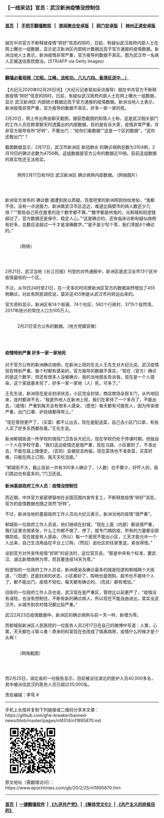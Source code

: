 ### 【一线采访】官员：武汉新洲疫情没控制住
------------------------

#### [首页](https://github.com/gfw-breaker/banned-news/blob/master/README.md) &nbsp;&nbsp;|&nbsp;&nbsp; [手把手翻墙教程](https://github.com/gfw-breaker/guides/wiki) &nbsp;&nbsp;|&nbsp;&nbsp; [禁闻聚合安卓版](https://github.com/gfw-breaker/bn-android) &nbsp;&nbsp;|&nbsp;&nbsp; [网门安卓版](https://github.com/oGate2/oGate) &nbsp;&nbsp;|&nbsp;&nbsp; [神州正道安卓版](https://github.com/SzzdOgate/update) 



<div><img alt="" class="aligncenter wp-post-image" src="https://i.epochtimes.com/assets/uploads/2020/02/GettyImages-1196649956-1-1-800x450-600x400.jpg"/>
<div class="red16 caption">
 就在中共官方不断释放疫情“转好”信息的同时，日前，有疑似武汉政府内部人士在网上曝光一组数据，显示武汉新洲区内部统计数据远高于官方通报的疫情数据。新洲当地人士表示，新洲疫情非常严重，官方报导的数据不真实。图为武汉市一名病人正被送往医院救治。(STR/AFP via Getty Images)
</div>
</div><hr/>

#### [翻墙必看视频（文昭、江峰、法轮功、八九六四、香港反送中...）](https://github.com/gfw-breaker/banned-news/blob/master/pages/link3.md)

<div><p>
 【大纪元2020年02月26日讯】（大纪元记者易如采访报导）就在中共官方不断释放疫情“转好”信息的同时，日前，有疑似武汉政府内部人士在网上曝光一组数据，显示
 <ok href="https://www.epochtimes.com/gb/tag/%E6%AD%A6%E6%B1%89%E6%96%B0%E6%B4%B2%E5%8C%BA.html">
  武汉新洲区
 </ok>
 内部统计数据远高于官方通报的疫情数据。新洲当地人士表示，新洲疫情非常严重，官方报导的数据不真实，好多一家一家的死。
</p>
<p>
 2月20日，网上传出两张聊天截图，据获悉截图的知情人士称，这是武汉相关部门的工作人员在群里聊天时透露出的内部数据，目的是告诉大家，疫情非常严重，并非官方报导有所“好转”，不要出门：“给你们看数据”“这是一个区的数据”，“这你还敢出门”？
</p>
<p>
 截图数据显示，2月17日，武汉市新洲区
 <ok href="https://www.epochtimes.com/gb/tag/%E6%96%B0%E5%86%A0%E8%82%BA%E7%82%8E.html">
  新冠肺炎
 </ok>
 的确诊病例总数为3104例，2月19日的确诊总数为4756例。这组数据是官方公布的数据近10倍。目前这组数据的真实性还无法核实。
</p>
<figure class="wp-caption aligncenter" id="attachment_11895899" style="width: 600px">
 <ok href="http://i.epochtimes.com/assets/uploads/2020/02/1-12.png">
  <img alt="" class="size-large wp-image-11895899" src="http://i.epochtimes.com/assets/uploads/2020/02/1-12-600x603.png"/>
 </ok>
 <br/><figcaption class="wp-caption-text">
  网传2月17日和19日
  <ok href="https://www.epochtimes.com/gb/tag/%E6%AD%A6%E6%B1%89%E6%96%B0%E6%B4%B2%E5%8C%BA.html">
   武汉新洲区
  </ok>
  确诊病例内部数据。（网络图片）
 </figcaption><br/>
</figure><br/>
<p>
 新洲官方发布的
 <ok href="https://www.epochtimes.com/gb/tag/%E7%A1%AE%E8%AF%8A%E6%95%B0.html">
  确诊数
 </ok>
 据遭到民众质疑。百度吧里的新洲网民纷纷发帖，“鬼都不信，没有一点说服力，新洲离武汉市区这近，难道比隔壁市的病人数还少几倍？”“那些自己死在屋里的连个数字都不算。”“数字都是哄鬼的，光邾城和阳逻就超过了，官方数据还是保守，稳定人心。”“这是确诊的，还有临床诊断和疑似病例有好多，总数应该超过一千才是准确数字。”“是不是少写个零，我们湾就4个确诊的。”
</p>
<figure class="wp-caption aligncenter" id="attachment_11895920" style="width: 781px">
 <ok href="http://i.epochtimes.com/assets/uploads/2020/02/2-11.png">
  <img alt="" class="wp-image-11895920" src="http://i.epochtimes.com/assets/uploads/2020/02/2-11-600x251.png"/>
 </ok>
 <br/><figcaption class="wp-caption-text">
  （网络）
 </figcaption><br/>
</figure><br/>
<p>
 2月21日，武汉当地《长江日报》刊登的对外通报中，新洲区是武汉全市13个区中疫情最轻的一个区。
</p>
<p>
 不过，从19日24时至21日，在一天多的时间里新洲区官方的数据突然增加了455例确诊。对此有网民调侃说，莫非这455例是从武汉市内转运出来的。
</p>
<p>
 官方资料显示，新洲区有14个街镇、74个社区、582个行政村、3715个自然湾。2017年统计的常住人口为105万人。
</p>
<figure class="wp-caption aligncenter" id="attachment_11895925" style="width: 309px">
 <ok href="http://i.epochtimes.com/assets/uploads/2020/02/15f59e22f684e5d6_ttl7dayxAF_020.2.21_______.jpg">
  <img alt="" class="wp-image-11895925" src="http://i.epochtimes.com/assets/uploads/2020/02/15f59e22f684e5d6_ttl7dayxAF_020.2.21_______-600x1068.jpg"/>
 </ok>
 <br/><figcaption class="wp-caption-text">
  2月21日官方公布的数据。（地方党媒官微）
 </figcaption><br/>
</figure><br/>
<h4>
 疫情特别严重 好多一家一家地死
</h4>
<p>
 对于官方公布的新洲确诊病例，在新洲上班的东北人王先生对大纪元说，武汉疫情现在特别严重，每个村都有感染的，官方报导的数据不真实，“现在（官方）确诊的是这个数字，但还有很多人没被确诊，我的当地朋友告诉我，现在是一个人感染，这个家就基本完了，好多一家一家地（人）死，可多了。”
</p>
<p>
 王先生说，新洲现在是全封闭状态，小区完全封锁，商店商场全部关门，从外地回来，连村都进不去，“我是外地人在新洲上班，我们在家待了一个多月了，不能出去，（疫情）严重到每天会有很多人感染，（感觉）每天都有可能死人，因为传染很严重，出门口罩、护目镜都得带上。”
</p>
<p>
 “现在管控更严了，（买菜）都不让出去，现在是配送菜，自己去小区门口拿，有些人买了好多东西都存着。”王先生说。
</p>
<p>
 新洲邾城街道一所学校的值班门卫告诉大纪元，现在学校仍处于停课时期，他独自一个人在学校守着，“我们这边疫情还是很严重，现在马路、小区都封了，不准出去，不能在路上随便走，（否则）会被捉去拘留。现在菜场也不准卖菜，买菜好难，只能在网上订购，我天天吃泡面。”
</p>
<p>
 “邾城街不大，截止目前一共有300多人确诊了，（人数）也不算少，好吓人的，我们周边也有蛮多的。”门卫还说。
</p>
<h4>
 新洲基层政府工作人员：疫情没控制住
</h4>
<p>
 而近期，中共官方紧密锣鼓地在全国范围内宣传复工，不断释放疫情“转好”消息，官方的疫情数据也随之突然“好转”。
</p>
<p>
 不过，新洲当地的基层政府工作人员向大纪元表示，新洲当地的疫情“很严重”。
</p>
<p>
 邾城街一位政府工作人员说，他们继续在封城，“现在上面（内部）都说很严重，我们这里也很紧张，什么工作都不做了、停了，就专门搞防疫，所有的力量都全部搞防疫。现在就是有人感染，（所以）每一个居民不能出小区，三天才能允许一个人出来，自己生活用品在平台上订购，（然后）由社区的往家里送，紧张得很。”
</p>
<p>
 谈到官方对外宣传疫情“好转”的说法时，这位官员说，“那是中央有个标准，要武汉、湖北新增病例为零，而且要连续14天为零。”
</p>
<p>
 阳逻街的一位政府工作人员说，新洲感染及确诊最多的就是阳逻和邾城两个大街道，“（阳逻）还是封闭的状态，小区都封了，购物也是团购，超市也不接待个人了，都不能出门，疫情不轻松，每天都有确诊的，（而且）都有增加。”
</p>
<p>
 旧街的一位政府工作人员也说，武汉现在是严重区，管控比以前更严了，“疫情没有减轻，也没有控制住，不断有新的确诊病人，所以现在不能自由进出，其实全武汉市，从城市到农村情况都比较严重。”
</p>
<p>
 武汉2月23日疫情数据中，新洲区的确诊病例与前一天一样，新增为零。
</p>
<p>
 而邾城街新洲区人民医院的一位医务人员2月17日在自己的微博中写道：人累，心累，天天都在斗智斗勇！原来的科室现在也改成了隔离病房，疫情什么时候才是个头啊！
</p>
<figure class="wp-caption aligncenter" id="attachment_11895990" style="width: 600px">
 <ok href="http://i.epochtimes.com/assets/uploads/2020/02/3-5.png">
  <img alt="" class="size-large wp-image-11895990" src="http://i.epochtimes.com/assets/uploads/2020/02/3-5-600x327.png"/>
 </ok>
 <br/><figcaption class="wp-caption-text">
  （网络截图）
 </figcaption><br/>
</figure><br/>
<p>
 而2月25日，湖北省的一份报告显示，目前被派往湖北的医护人员40,000多名，其中被派往武汉的医务人员已超过35,000名。
</p>
<p>
 责任编辑：李穹 #
</p>
</div>
<hr/>
手机上长按并复制下列链接或二维码分享本文章：<br/>
https://github.com/gfw-breaker/banned-news/blob/master/pages/nf4514/n11895870.md <br/>
<a href='https://github.com/gfw-breaker/banned-news/blob/master/pages/nf4514/n11895870.md'><img src='https://github.com/gfw-breaker/banned-news/blob/master/pages/nf4514/n11895870.md.png'/></a> <br/>
原文地址（需翻墙访问）：https://www.epochtimes.com/gb/20/2/25/n11895870.htm


------------------------
#### [首页](https://github.com/gfw-breaker/banned-news/blob/master/README.md) &nbsp;|&nbsp; [一键翻墙软件](https://github.com/gfw-breaker/nogfw/blob/master/README.md) &nbsp;| [《九评共产党》](https://github.com/gfw-breaker/9ping.md/blob/master/README.md#九评之一评共产党是什么) | [《解体党文化》](https://github.com/gfw-breaker/jtdwh.md/blob/master/README.md) | [《共产主义的终极目的》](https://github.com/gfw-breaker/gczydzjmd.md/blob/master/README.md)


<img src='http://gfw-breaker.win/banned-news/pages/nf4514/n11895870.md' width='0px' height='0px'/>